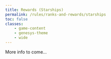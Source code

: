 ```yaml
---
title: Rewards (Starships)
permalink: /rules/ranks-and-rewards/starships
toc: false
classes:
    - game-content
    - genesys-theme
    - wide
---
```


More info to come...
